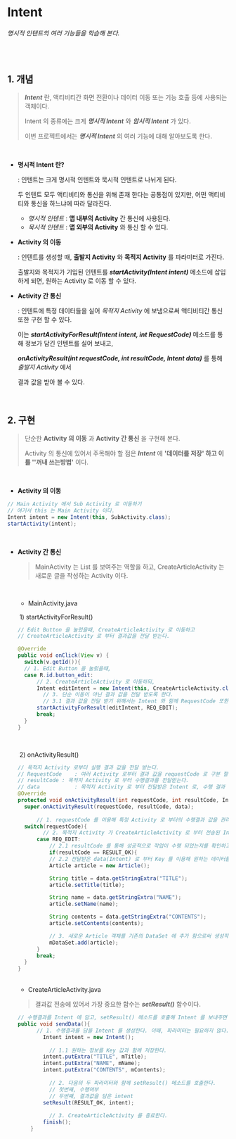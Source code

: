 # Intent

###### 명시적 인텐트의 여러 기능들을 학습해 본다.

<br>

## 1. 개념

> ___Intent___ 란, 액티비티간 화면 전환이나 데이터 이동 또는 기능 호출 등에 사용되는 객체이다.
>
> Intent 의 종류에는 크게 ___명시적 Intent___ 와 ___암시적 Intent___ 가 있다.
>
> 이번 프로젝트에서는 ___명시적 Intent___ 의 여러 기능에 대해 알아보도록 한다.

<br>

- __명시적 Intent 란?__

  : 인텐트는 크게 명시적 인텐트와 묵시적 인텐트로 나뉘게 된다.

    두 인텐트 모두 액티비티와 통신을 위해 존재 한다는 공통점이 있지만, 어떤 액티비티와 통신을 하느냐에 따라 달라진다.

  - _명시적 인텐트_ : __앱 내부의 Activity__ 간 통신에 사용된다.
  - _묵시적 인텐트_ : __앱 외부의 Activity__ 와 통신 할 수 있다.


- __Activity 의 이동__

  : 인텐트를 생성할 때, __출발지 Activity__ 와 __목적지 Activity__ 를 파라미터로 가진다. 

    출발지와 목적지가 기입된 인텐트를 ___startActivity(Intent intent)___ 메소드에 삽입하게 되면, 원하는 Activity 로 이동 할 수 있다.

- __Activity 간 통신__

  : 인텐트에 특정 데이터들을 실어 _목적지 Activity_ 에 보냄으로써 액티비티간 통신 또한 구현 할 수 있다.

    이는 ___startActivityForResult(Intent intent, int RequestCode)___ 메소드를 통해 정보가 담긴 인텐트를 실어 보내고,

    ___onActivityResult(int requestCode, int resultCode, Intent data)___ 를 통해 _출발지 Activity_ 에서 

    결과 값을 받아 볼 수 있다.

<br>

## 2. 구현

> 단순한 __Activity 의 이동__ 과 __Activity 간 통신__ 을 구현해 본다.
>
> Activity 의 통신에 있어서 주목해야 할 점은 ___Intent___ 에 __'데이터를 저장' 하고 이를 ''꺼내 쓰는방법'__ 이다.

<br>

- __Activity 의 이동__

```java
// Main Activity 에서 Sub Activity 로 이동하기
// 여기서 this 는 Main Activity 이다.
Intent intent = new Intent(this, SubActivity.class);
startActivity(intent);
```

<br>

- __Activity 간 통신__

  > MainActivity 는 List 를 보여주는 역할을 하고, CreateArticleActivity 는 새로운 글을 작성하는 Activity 이다.

  ​

  - MainActivity.java
  
  ​ 1) startActivityForResult()

  ```java
  // Edit Button 을 눌렀을때, CreateArticleActivity 로 이동하고
  // CreateArticleActivity 로 부터 결과값을 전달 받는다.

  @Override
  public void onClick(View v) {
  	switch(v.getId()){
  	// 1. Edit Button 을 눌렀을때,
  	case R.id.button_edit:
  		// 2. CreateArticleActivity 로 이동하되,
  		Intent editIntent = new Intent(this, CreateArticleActivity.class);
          // 3. 단순 이동이 아닌 결과 값을 전달 받도록 한다.
          // 3.1 결과 값을 전달 받기 위해서는 Intent 와 함께 RequestCode 또한 첨부한다.
  		startActivityForResult(editIntent, REQ_EDIT);
  		break;
  	}
  }
  ```

  ​	

  ​	2) onActivityResult()

  ```java
  // 목적지 Activity 로부터 실행 결과 값을 전달 받는다.
  // RequestCode	: 여러 Activity 로부터 결과 값을 requestCode 로 구분 할 수 있다.
  // resultCode	: 목적지 Activity 로 부터 수행결과를 전달받는다.
  // data			: 목적지 Activity 로 부터 전달받은 Intent 로, 수행 결과 값을 담고 있다.
  @Override
  protected void onActivityResult(int requestCode, int resultCode, Intent data) {
  	super.onActivityResult(requestCode, resultCode, data);
  	
    	// 1. requestCode 를 이용해 특정 Activity 로 부터의 수행결과 값을 관리 할 수 있다.
  	switch(requestCode){
          // 2. 목적지 Activity 가 CreateArticleActivity 로 부터 전송된 Intent 일 경우,
  		case REQ_EDIT:
          	// 2.1 resultCode 를 통해 성공적으로 작업이 수행 되었는지를 확인하고,
  			if(resultCode == RESULT_OK){
  			// 2.2 전달받은 data(Intent) 로 부터 Key 를 이용해 원하는 데이터를 꺼내쓴다.
  			Article article = new Article();

  			String title = data.getStringExtra("TITLE");
  			article.setTitle(title);

  			String name = data.getStringExtra("NAME");
  			article.setName(name);

  			String contents = data.getStringExtra("CONTENTS");
  			article.setContents(contents);

  			// 3. 새로운 Article 객체를 기존의 DataSet 에 추가 함으로써 생성작업을 마친다.
  			mDataSet.add(article);
  		}
  		break;
  	}
  }
  ```

  <br>

  - CreateArticleActivity.java

  > 결과값 전송에 있어서 가장 중요한 함수는 ___setResult()___ 함수이다.

  ```java
  // 수행결과를 Intent 에 담고, setResult() 메소드를 호출해 Intent 를 보내주면 된다.
  public void sendData(){
  		// 1. 수행결과를 담을 Intent 를 생성한다. 이때, 파라미터는 필요하지 않다.
          Intent intent = new Intent();
  		
    		// 1.1 원하는 정보를 Key 값과 함께 저장한다.
          intent.putExtra("TITLE", mTitle);
          intent.putExtra("NAME", mName);
          intent.putExtra("CONTENTS", mContents);
  		
    		// 2. 다음의 두 파라미터와 함께 setResult() 메소드를 호출한다.
    		// 첫번째, 수행여부
    		// 두번째, 결과값을 담은 intent
          setResult(RESULT_OK, intent);
    	
    		// 3. CreateArticleActivity 를 종료한다.
          finish();
      }
  ```

  ​
